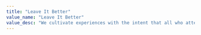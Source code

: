 ```yaml
---
title: "Leave It Better"
value_name: "Leave It Better"
value_desc: "We cultivate experiences with the intent that all who attend leave better than they arrived, feeling invigorated by encountering an inclusive and authentic space. As a community, we leave our spaces better than we found them, with a commitment to leaving no physical trace of our activities wherever we gather."
---
```

